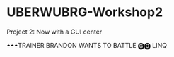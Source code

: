 # UBERWUBRG-Workshop2
 Project 2: Now with a GUI center


◓◓◓TRAINER BRANDON WANTS TO BATTLE
🅖🅞 LINQ